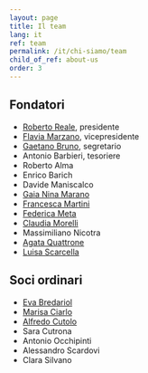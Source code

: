 ```yaml
---
layout: page
title: Il team
lang: it
ref: team
permalink: /it/chi-siamo/team
child_of_ref: about-us
order: 3
---
```


## Fondatori

- [Roberto Reale](/it/bio/roberto-reale), presidente
- [Flavia Marzano](/it/bio/flavia-marzano), vicepresidente
- [Gaetano Bruno](/it/bio/gaetano-bruno), segretario
- Antonio Barbieri, tesoriere
- Roberto Alma
- Enrico Barich
- Davide Maniscalco
- [Gaia Nina Marano](/it/bio/gaia-nina-marano)
- [Francesca Martini](/it/bio/francesca-martini)
- [Federica Meta](/it/bio/federica-meta)
- [Claudia Morelli](/it/bio/claudia-morelli)
- Massimiliano Nicotra
- [Agata Quattrone](/it/bio/agata-quattrone)
- [Luisa Scarcella](/it/bio/luisa-scarcella)

## Soci ordinari

- [Eva Bredariol](/it/bio/eva-bredariol)
- [Marisa Ciarlo](/it/bio/marisa-ciarlo)
- [Alfredo Cutolo](/it/bio/alfredo-cutolo)
- Sara Cutrona
- Antonio Occhipinti
- Alessandro Scardovi
- Clara Silvano
